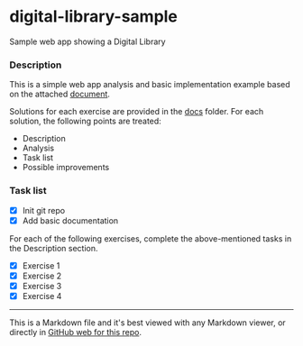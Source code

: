 # digital-library-sample
Sample web app showing a Digital Library

### Description
This is a simple web app analysis and basic implementation example based on the attached [document](docs/ProgrammingTest_2018_v01.pdf).

Solutions for each exercise are provided in the [docs](docs) folder. For each solution, the following points are treated:

- Description
- Analysis
- Task list
- Possible improvements


### Task list

- [x] Init git repo
- [x] Add basic documentation

For each of the following exercises, complete the above-mentioned tasks in the Description section.

- [x] Exercise 1
- [x] Exercise 2
- [x] Exercise 3
- [x] Exercise 4

---

This is a Markdown file and it's best viewed with any Markdown viewer, or directly in [GitHub web for this repo](https://github.com/gabriel-stan/digital-library-sample).
